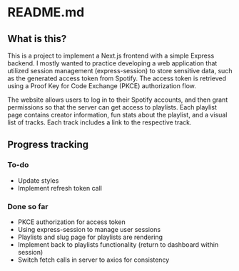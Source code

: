 # README.md

## What is this?

This is a project to implement a Next.js frontend with a simple Express backend. I mostly wanted to practice developing a web application that utilized session management (express-session) to store sensitive data, such as the generated access token from Spotify. The access token is retrieved using a Proof Key for Code Exchange (PKCE) authorization flow.

The website allows users to log in to their Spotify accounts, and then grant permissions so that the server can get access to playlists. Each playlist page contains creator information, fun stats about the playlist, and a visual list of tracks. Each track includes a link to the respective track.

## Progress tracking

### To-do

- Update styles
- Implement refresh token call

### Done so far

- PKCE authorization for access token
- Using express-session to manage user sessions
- Playlists and slug page for playlists are rendering
- Implement back to playlists functionality (return to dashboard within session)
- Switch fetch calls in server to axios for consistency
